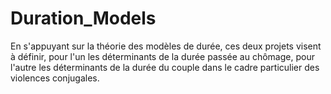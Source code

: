 # Duration_Models
En s'appuyant sur la théorie des modèles de durée, ces deux projets visent à définir, pour l'un les déterminants de la durée passée au chômage, pour l'autre les déterminants de la durée du couple dans le cadre particulier des violences conjugales.
